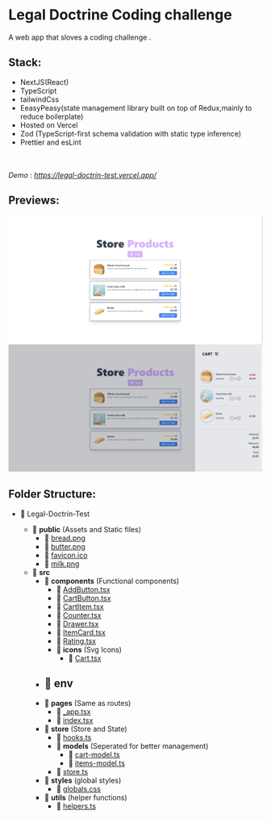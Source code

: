 # Legal Doctrine Coding challenge

A web app that sloves a coding challenge .

## Stack:

- NextJS(React)
- TypeScript
- tailwindCss
- EeasyPeasy(state management library built on top of Redux,mainly to reduce boilerplate)
- Hosted on Vercel
- Zod (TypeScript-first schema validation with static type inference)
- Prettier and esLint
  <br/>
  <br/>
  <br/>

_Demo_ : *https://legal-doctrin-test.vercel.app/*

## Previews:

![](previews/1.jpeg?raw=true 'Legal Doctrin')
![](previews/2.jpeg?raw=true 'Legal Doctrin')

## Folder Structure:

- 📂 Legal-Doctrin-Test

  - 📂 **public** (Assets and Static files)
    - 📄 [bread.png](public/bread.png)
    - 📄 [butter.png](public/butter.png)
    - 📄 [favicon.ico](public/favicon.ico)
    - 📄 [milk.png](public/milk.png)
  - 📂 **src**
    - 📂 **components** (Functional components)
      - 📄 [AddButton.tsx](src/components/AddButton.tsx)
      - 📄 [CartButton.tsx](src/components/CartButton.tsx)
      - 📄 [CartItem.tsx](src/components/CartItem.tsx)
      - 📄 [Counter.tsx](src/components/Counter.tsx)
      - 📄 [Drawer.tsx](src/components/Drawer.tsx)
      - 📄 [ItemCard.tsx](src/components/ItemCard.tsx)
      - 📄 [Rating.tsx](src/components/Rating.tsx)
      - 📂 **icons** (Svg Icons)
        - 📄 [Cart.tsx](src/components/icons/Cart.tsx)
    - ## 📂 **env**
    - 📂 **pages** (Same as routes)
      - 📄 [\_app.tsx](src/pages/_app.tsx)
      - 📄 [index.tsx](src/pages/index.tsx)
    - 📂 **store** (Store and State)
      - 📄 [hooks.ts](src/store/hooks.ts)
      - 📂 **models** (Seperated for better management)
        - 📄 [cart\-model.ts](src/store/models/cart-model.ts)
        - 📄 [items\-model.ts](src/store/models/items-model.ts)
      - 📄 [store.ts](src/store/store.ts)
    - 📂 **styles** (global styles)
      - 📄 [globals.css](src/styles/globals.css)
    - 📂 **utils** (helper functions)
      - 📄 [helpers.ts](src/utils/helpers.ts)

